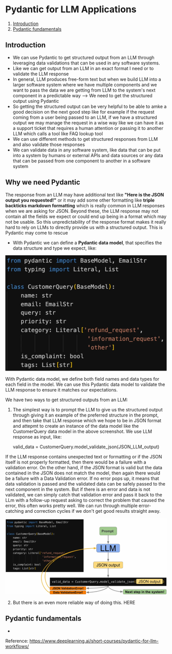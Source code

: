 # Pydantic for LLM Applications

1. [Introduction](#1)
2. [Pydantic fundamentals](#2)


## Introduction

- We can use Pydantic to get structured output from an LLM through leveraging data validations that can be used in any software systems. 
- Like we can get output from an LLM in an exact format I need or to validate the LLM response
- In general, LLM produces free-form text but when we build LLM into a larger software system where we have multiple components and we want to pass the data we are getting from LLM to the system's next component in a predictable way --> We need to get the structured output using Pydantic
- So getting the structured output can be very helpful to be able to amke a good decision on  the next good step like for example if the request coming from a user being passed to an LLM, if we have a structured output we may manage the request in a wise way like we can have it as a support ticket that requires a human attention or passing it to another LLM which calls a tool like FAQ lookup tool
- We can use different methods to get structured responses from LLM and also validate those responses
- We can validate data in any software system, like data that can be put into a system by humans or external APIs and data sources or any data that can be passed from one component to another in a software system 

## Why we need Pydantic 

The response from an LLM may have additional text like **"Here is the JSON output you requested!"** or it may add some other formatting like **triple backticks markdown formatting** which is really common in LLM responses when we are asking for JSON. Beyond these, the LLM response may not contain all the fields we expect or could end up being in a format which may not be usable. So this unpredictability of the response format makes it really hard to rely on LLMs to directly provide us with a structured output. This is Pydantic may come to rescue

- With Pydantic we can define a **Pydantic data model**, that specifies the data structure and type we expect, like:

![](https://github.com/DanialArab/images/blob/main/Pydantic_for_LLM_applications/pydantic_data_model.png)

With Pydantic data model, we define both field names and data types for each field in the model. We can use this Pydantic data model to validate the LLM response to ensure it matches our expectations. 

We have two ways to get structured outputs from an LLM:

1. The simplest way is to prompt the LLM to give us the structured output through giving it an example of the preferred structure in the prompt, and then take that LLM response which we hope to be in JSON format and attepmt to create an instance of the data model like the CustomerQuery data model in the above screenshot. We use LLM response as input, like:

    valid_data = CustomerQuery.model_validate_json(JSON_LLM_output)

If the LLM response contains unexpected text or formatting or if the JSON itself is not properly formatted, then there would be a failure with a validation error. On the other hand, if the JSON format is valid but the data contained in the JSON does not match the model, then again there would be a failure with a Data Validation error. If no error pops up, it means that data validation is passed and the validated data can be safely passed to the next component in the system. But if there is an error and data is not validated, we can simply catch that validation error and pass it back to the LLm with a follow-up request asking to correct the problem that caused the error, this often works pretty well. We can run through multiple error-catching and correction cycles if we don't get good results straight away.

![](https://github.com/DanialArab/images/blob/main/Pydantic_for_LLM_applications/pydantic_error_catchin_correctio_cycle.png)

2. But there is an even more reliable way of doing this. HERE


## Pydantic fundamentals 

- 

Reference: https://www.deeplearning.ai/short-courses/pydantic-for-llm-workflows/
